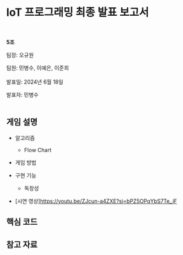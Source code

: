 # IoT 프로그래밍 최종 발표 보고서
</br>

**5조**   

팀장: 오규원

팀원: 민병수, 이예은, 이준희   
</br>
발표일: 2024년 6월 18일

발표자: 민병수
</br>
</br>

## 게임 설명
+ 알고리즘  
  + Flow Chart
 
+ 게임 방법

+ 구현 기능
  + 독창성
 
+ [시연 영상]<https://youtu.be/ZJcun-a4ZXE?si=bPZ5OPqYbS7Te_jF>

## 핵심 코드
 
## 참고 자료

